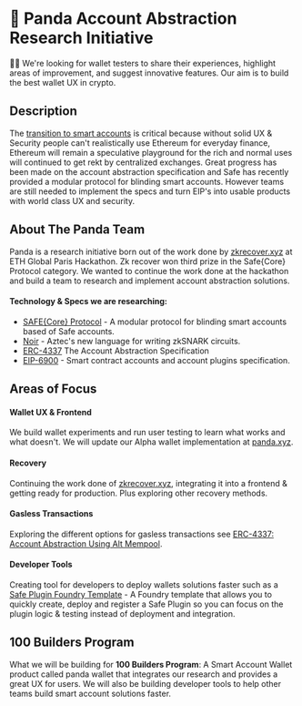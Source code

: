 # 🐼 Panda Account Abstraction Research Initiative 

🔦🦇 We're looking for wallet testers to share their experiences, highlight areas of improvement, and suggest innovative features. Our aim is to build the best wallet UX in crypto.



## Description

The [transition to smart accounts](https://vitalik.ca/general/2023/06/09/three_transitions.html) is critical because without solid UX & Security people can't realistically use Ethereum for everyday finance, Ethereum will remain a speculative playground for the rich and normal uses will continued to get rekt by centralized exchanges. Great progress has been made on the account abstraction specification and Safe has recently provided a modular protocol for blinding smart accounts. However teams are still needed to implement the specs and turn EIP's into usable products with world class UX and security.

## About The Panda Team

Panda is a research initiative born out of the work done by [zkrecover.xyz](http://zkrecover.xyz) at ETH Global Paris Hackathon. Zk recover won third prize in the Safe{Core} Protocol category. We wanted to continue the work done at the hackathon and build a team to research and implement account abstraction solutions. 

#### Technology & Specs we are researching:

- [SAFE{Core} Protocol](https://safe.global/core) - A modular protocol for blinding smart accounts based of Safe accounts.
- [Noir](https://noir-lang.org/) - Aztec's new language for writing zkSNARK circuits.
- [ERC-4337](https://www.erc4337.io/) The  Account Abstraction Specification
- [EIP-6900](https://eips.ethereum.org/EIPS/eip-6900) - Smart contract accounts and account plugins specification.


## Areas of Focus

#### Wallet UX & Frontend
We build wallet experiments and run user testing to learn what works and what doesn't. We will update our Alpha wallet implementation at [panda.xyz](http://panda.xyz/).

#### Recovery
Continuing the work done of [zkrecover.xyz](http://zkrecover.xyz), integrating it into a frontend & getting ready for production. Plus exploring other recovery methods.

#### Gasless Transactions

Exploring the different options for gasless transactions see [ ERC-4337: Account Abstraction Using Alt Mempool](https://eips.ethereum.org/EIPS/eip-4337).


#### Developer Tools

Creating tool for developers to deploy wallets solutions faster such as a [Safe Plugin Foundry Template](https://github.com/WillSchiller/safe-plugin-foundry-template) - A Foundry template that allows you to quickly create, deploy and register a Safe Plugin so you can focus on the plugin logic & testing instead of deployment and integration.


## 100 Builders Program

What we will be building for **100 Builders Program**: A Smart Account Wallet product called panda wallet that integrates our research and provides a great UX for users. We will also be building developer tools to help other teams build smart account solutions faster.



